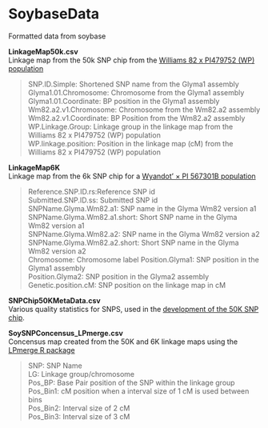 # SoybaseData
Formatted data from soybase  

**LinkageMap50k.csv**  
Linkage map from the 50k SNP chip from the [Williams 82 x PI479752 (WP) population](https://www.ncbi.nlm.nih.gov/pmc/articles/PMC4704267/)  
> SNP.ID.Simple: Shortened SNP name from the Glyma1 assembly  
> Glyma1.01.Chromosome: Chromosome from the Glyma1 assembly  
> Glyma1.01.Coordinate: BP position in the Glyma1 assembly  
> Wm82.a2.v1.Chromosome: Chromosome from the Wm82.a2 assembly  
> Wm82.a2.v1.Coordinate: BP Position from the Wm82.a2 assembly  
> WP.Linkage.Group: Linkage group in the linkage map from the Williams 82 x PI479752 (WP) population  
> WP.linkage.position: Position in the linkage map (cM) from the Williams 82 x PI479752 (WP) population  

**LinkageMap6K**  
Linkage map from the 6k SNP chip for a [Wyandot’ × PI 567301B population](https://link.springer.com/article/10.1007%2Fs11032-015-0209-5) 
> Reference.SNP.ID.rs:Reference SNP id    
> Submitted.SNP.ID.ss: Submitted SNP id  
> SNPName.Glyma.Wm82.a1: SNP name in the Glyma Wm82 version a1  
> SNPName.Glyma.Wm82.a1.short: Short SNP name in the Glyma Wm82 version a1  
> SNPName.Glyma.Wm82.a2: SNP name in the Glyma Wm82 version a2    
> SNPName.Glyma.Wm82.a2.short: Short SNP name in the Glyma Wm82 version a2    
> Chromosome: Chromosome label 
> Position.Glyma1: SNP position in the Glyma1 assembly    
> Position.Glyma2: SNP position in the Glyma2 assembly
> Genetic.position.cM: SNP position on the linkage map in cM  

**SNPChip50KMetaData.csv**  
Various quality statistics for SNPS, used in the [development of the 50K SNP chip](https://journals.plos.org/plosone/article?id=10.1371/journal.pone.0054985#).  

**SoySNPConcensus_LPmerge.csv**  
Concensus map created from the 50K and 6K linkage maps using the [LPmerge R package](https://academic.oup.com/bioinformatics/article/30/11/1623/284175)    
> SNP: SNP Name  
> LG: Linkage group/chromosome  
> Pos_BP: Base Pair position of the SNP within the linkage group  
> Pos_Bin1: cM position when a interval size of 1 cM is used between bins  
> Pos_Bin2: Interval size of 2 cM  
> Pos_Bin3: Interval size of 3 cM  
